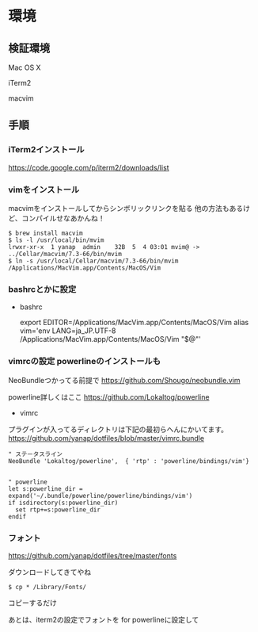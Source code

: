 # 環境

## 検証環境

Mac OS X

iTerm2

macvim

## 手順

### iTerm2インストール

https://code.google.com/p/iterm2/downloads/list

### vimをインストール

macvimをインストールしてからシンボリックリンクを貼る
他の方法もあるけど、コンパイルせなあかんね！

    $ brew install macvim
    $ ls -l /usr/local/bin/mvim
    lrwxr-xr-x  1 yanap  admin    32B  5  4 03:01 mvim@ -> ../Cellar/macvim/7.3-66/bin/mvim
    $ ln -s /usr/local/Cellar/macvim/7.3-66/bin/mvim /Applications/MacVim.app/Contents/MacOS/Vim

### bashrcとかに設定

* bashrc

    export EDITOR=/Applications/MacVim.app/Contents/MacOS/Vim
    alias vim='env LANG=ja_JP.UTF-8 /Applications/MacVim.app/Contents/MacOS/Vim "$@"'

### vimrcの設定 powerlineのインストールも

NeoBundleつかってる前提で
https://github.com/Shougo/neobundle.vim

powerline詳しくはここ
https://github.com/Lokaltog/powerline



* vimrc

プラグインが入ってるディレクトリは下記の最初らへんにかいてます。
https://github.com/yanap/dotfiles/blob/master/vimrc.bundle


    " ステータスライン
    NeoBundle 'Lokaltog/powerline',  { 'rtp' : 'powerline/bindings/vim'}


    " powerline
    let s:powerline_dir = expand('~/.bundle/powerline/powerline/bindings/vim')
    if isdirectory(s:powerline_dir)
      set rtp+=s:powerline_dir
    endif

### フォント

https://github.com/yanap/dotfiles/tree/master/fonts

ダウンロードしてきてやね

    $ cp * /Library/Fonts/

コピーするだけ

あとは、iterm2の設定でフォントを for powerlineに設定して
